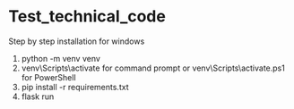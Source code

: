 # Test_technical_code

Step by step installation for windows
1. python -m venv venv
2. venv\Scripts\activate for command prompt or venv\Scripts\activate.ps1 for PowerShell
3. pip install -r requirements.txt
4. flask run
